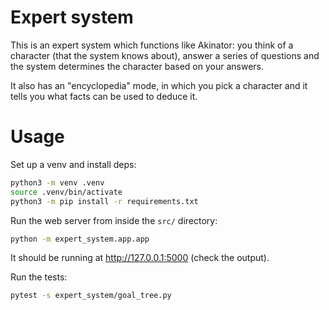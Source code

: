 # Expert system

This is an expert system which functions like Akinator:
you think of a character (that the system knows about),
answer a series of questions
and the system determines the character based on your answers.

It also has an "encyclopedia" mode, in which you pick a character
and it tells you what facts can be used to deduce it.

# Usage

Set up a venv and install deps:
```sh
python3 -m venv .venv
source .venv/bin/activate
python3 -m pip install -r requirements.txt
```

Run the web server from inside the `src/` directory:
```sh
python -m expert_system.app.app
```
It should be running at http://127.0.0.1:5000 (check the output).

Run the tests:
```sh
pytest -s expert_system/goal_tree.py
```

